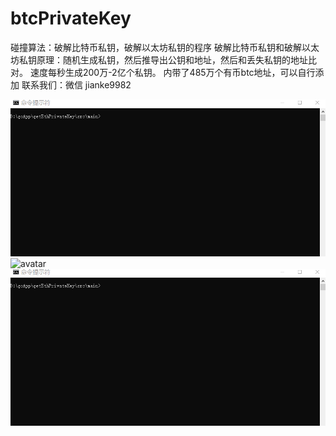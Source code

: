 # btcPrivateKey
碰撞算法：破解比特币私钥，破解以太坊私钥的程序
破解比特币私钥和破解以太坊私钥原理：随机生成私钥，然后推导出公钥和地址，然后和丢失私钥的地址比对。
速度每秒生成200万-2亿个私钥。
内带了485万个有币btc地址，可以自行添加
联系我们：微信 jianke9982

![avatar](https://github.com/ninki51/btcPrivateKey/blob/main/btc1.gif)
![avatar](https://camo.githubusercontent.com/6f27b86f0186de1651980c8ffd3a6f08c9f8e45825af0fe4e4ad803195b476c9/68747470733a2f2f692e6962622e636f2f4c7a3757584c682f6e65776274632e676966)
![avatar](https://github.com/ninki51/btcPrivateKey/blob/main/eth.gif)
